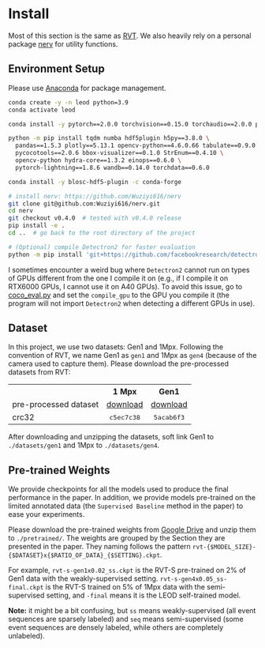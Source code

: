 # Install

Most of this section is the same as [RVT](https://github.com/uzh-rpg/RVT).
We also heavily rely on a personal package [nerv](https://github.com/Wuziyi616/nerv) for utility functions.

## Environment Setup

Please use [Anaconda](https://www.anaconda.com/) for package management.
```Bash
conda create -y -n leod python=3.9
conda activate leod

conda install -y pytorch==2.0.0 torchvision==0.15.0 torchaudio==2.0.0 pytorch-cuda=11.8 -c pytorch -c nvidia

python -m pip install tqdm numba hdf5plugin h5py==3.8.0 \
  pandas==1.5.3 plotly==5.13.1 opencv-python==4.6.0.66 tabulate==0.9.0 \
  pycocotools==2.0.6 bbox-visualizer==0.1.0 StrEnum==0.4.10 \
  opencv-python hydra-core==1.3.2 einops==0.6.0 \
  pytorch-lightning==1.8.6 wandb==0.14.0 torchdata==0.6.0

conda install -y blosc-hdf5-plugin -c conda-forge

# install nerv: https://github.com/Wuziyi616/nerv
git clone git@github.com:Wuziyi616/nerv.git
cd nerv
git checkout v0.4.0  # tested with v0.4.0 release
pip install -e .
cd ..  # go back to the root directory of the project

# (Optional) compile Detectron2 for faster evaluation
python -m pip install 'git+https://github.com/facebookresearch/detectron2.git'
```

I sometimes encounter a weird bug where `Detectron2` cannot run on types of GPUs different from the one I compile it on (e.g., if I compile it on RTX6000 GPUs, I cannot use it on A40 GPUs).
To avoid this issue, go to [coco_eval.py](../utils/evaluation/prophesee/metrics/coco_eval.py) and set the `compile_gpu` to the GPU you compile it (the program will not import `Detectron2` when detecting a different GPUs in use).

## Dataset

In this project, we use two datasets: Gen1 and 1Mpx.
Following the convention of RVT, we name Gen1 as `gen1` and 1Mpx as `gen4` (because of the camera used to capture them).
Please download the pre-processed datasets from RVT:

<table><tbody>
<th valign="bottom"></th>
<th valign="bottom">1 Mpx</th>
<th valign="bottom">Gen1</th>
<tr><td align="left">pre-processed dataset</td>
<td align="center"><a href="https://download.ifi.uzh.ch/rpg/RVT/datasets/preprocessed/gen4.tar">download</a></td>
<td align="center"><a href="https://download.ifi.uzh.ch/rpg/RVT/datasets/preprocessed/gen1.tar">download</a></td>
</tr>
<tr><td align="left">crc32</td>
<td align="center"><tt>c5ec7c38</tt></td>
<td align="center"><tt>5acab6f3</tt></td>
</tr>
</tbody></table>

After downloading and unzipping the datasets, soft link Gen1 to `./datasets/gen1` and 1Mpx to `./datasets/gen4`.

## Pre-trained Weights

We provide checkpoints for all the models used to produce the final performance in the paper.
In addition, we provide models pre-trained on the limited annotated data (the `Supervised Baseline` method in the paper) to ease your experiments.

Please download the pre-trained weights from [Google Drive](https://drive.google.com/file/d/1xBzFovvNbrtBt0YwYcvvrjbV8ozAdCUK/view?usp=sharing) and unzip them to `./pretrained/`.
The weights are grouped by the Section they are presented in the paper.
They naming follows the pattern `rvt-{$MODEL_SIZE}-{$DATASET}x{$RATIO_OF_DATA}_{$SETTING}.ckpt`.

For example, `rvt-s-gen1x0.02_ss.ckpt` is the RVT-S pre-trained on 2% of Gen1 data with the weakly-supervised setting.
`rvt-s-gen4x0.05_ss-final.ckpt` is the RVT-S trained on 5% of 1Mpx data with the semi-supervised setting, and `-final` means it is the LEOD self-trained model.

**Note:** it might be a bit confusing, but `ss` means weakly-supervised (all event sequences are sparsely labeled) and `seq` means semi-supervised (some event sequences are densely labeled, while others are completely unlabeled).
